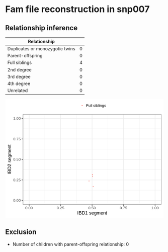 # Fam file reconstruction in snp007
## Relationship inference
| Relationship |   |
| ------------ | - |
| Duplicates or monozygotic twins| 0 |
| Parent-offspring| 0 |
| Full siblings| 4 |
| 2nd degree| 0 |
| 3rd degree| 0 |
| 4th degree| 0 |
| Unrelated| 0 |

![](fam_reconstruction/ibd_plot.png)
## Exclusion
- Number of children with parent-offspring relationship: 0
